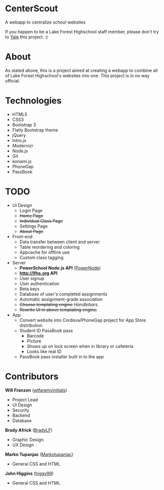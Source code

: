 CenterScout
===========

A webapp to centralize school websites

If you happen to be a Lake Forest Highschool staff member, please don't try to [Yale](http://www.techdirt.com/articles/20140120/18112625937/yale-student-creates-unblockable-replacement-useful-course-catalog-site-yale-blocked-yale-reconsiders-initial-block.shtml) this project. :)

About
=====

As stated above, this is a project aimed at creating a webapp to combine all of Lake Forest Highschool's websites into one. This project is in no way official.

Technologies
============

- HTML5
- CSS3
- Bootstrap 3
- Flatly Bootstrap theme
- jQuery
- Intro.js
- Modernizr
- Node.js
- Git
- konami.js
- PhoneGap
- PassBook

TODO
====

- UI Design
  - Login Page
  - ~~Home Page~~
  - ~~Individual Class Page~~
  - Settings Page
  - ~~About Page~~
- Front-end
  - Data transfer between client and server
  - Table reordering and coloring
  - Appcache for offline use
  - Custom class tagging
- Server
  - **PowerSchool Node.js API** ([PowerNode](https://github.com/wtfaremyinitials/PowerNode))
  - **http://lfhs.org API**
  - User signup
  - User authentication
  - Beta keys
  - Database of user's completed assignments
  - Automatic assignment-grade association
  - ~~Choose templating engine~~ *Handlebars*.
  - ~~Rewrite UI in above templating engine.~~
- App
  - Convert website into Cordova/PhoneGap project for App Store distribution
  - Student ID PassBook pass
    - Barcode
    - Picture
    - Shows up on lock screen when in library or cafeteria
    - Looks like real ID
  - PassBook pass installer built in to the app

Contributors
============

**Will Franzen** ([wtfaremyinitials](https://github.com/wtfaremyinitials))

- Project Lead
- UI Design
- Security
- Backend
- Database

**Brady Africk** ([BradyLF](https://github.com/BradyLF))

- Graphic Design
- UX Design

**Marko Tupanjac** ([Markotupanjac](https://github.com/Markotupanjac))

- General CSS and HTML

**John Higgins** ([higgy99](https://github.com/higgy99))

- General CSS and HTML
